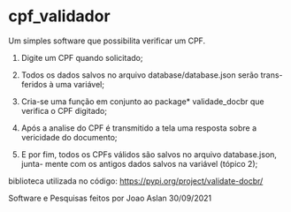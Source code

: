 # cpf_validador
Um simples software que possibilita verificar um CPF.


1. Digite um CPF quando solicitado;

2. Todos os dados salvos no arquivo
   database/database.json serão trans-
   feridos à uma variável;

3. Cria-se uma função em conjunto ao
   package* validade_docbr que verifica
   o CPF digitado;

4. Após a analise do CPF é transmitido a
   tela uma resposta sobre a vericidade
   do documento;
   
5. E por fim, todos os CPFs válidos são
   salvos no arquivo database.json, junta-
   mente com os antigos dados salvos na
   variável (tópico 2);

biblioteca utilizada no código:
https://pypi.org/project/validate-docbr/

  Software e Pesquisas feitos por Joao Aslan
  30/09/2021
